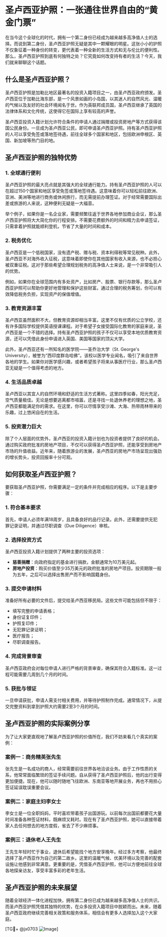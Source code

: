 # 圣卢西亚护照：一张通往世界自由的“黄金门票”

在当今这个全球化的时代，拥有一个第二身份已经成为越来越多高净值人士的选择。而说到第二身份，圣卢西亚护照无疑是其中一颗耀眼的明星。这张小小的护照不仅象征着一种身份的转变，更代表着一种全新的生活方式和无与伦比的便利性。那么，圣卢西亚护照到底有何独特之处？它究竟如何改变持有者的生活？今天，我们就来聊聊这个话题。

## 什么是圣卢西亚护照？

圣卢西亚护照是加勒比地区最著名的投资入籍项目之一，由圣卢西亚政府颁发。圣卢西亚位于加勒比海东部，是一个风景如画的小岛国，以其迷人的自然风光、温暖的气候以及友好的社会环境闻名于世。作为英联邦成员国，圣卢西亚继承了英国的法律体系和文化传统，这使得它在国际上享有较高的声誉。

圣卢西亚投资入籍计划允许符合条件的申请人通过捐赠或投资房地产等方式获得该国公民身份。一旦成为圣卢西亚公民，即可申请圣卢西亚护照。持有圣卢西亚护照的人可以享受免签或落地签待遇，前往全球多个国家和地区，包括欧洲申根区、英国、新加坡等热门目的地。

## 圣卢西亚护照的独特优势

### 1. 全球通行便利

圣卢西亚护照的最大亮点就是其强大的全球通行能力。持有圣卢西亚护照的人可以在超过150个国家和地区享受免签或落地签待遇。这意味着你可以轻松前往欧洲、亚洲、美洲等地进行商务或休闲旅行，而无需提前办理签证。对于经常需要国际出差或旅游的人来说，这种便利无疑是一大福音。

举个例子，如果你是一名企业家，需要频繁往返于世界各地参加商业会议，那么圣卢西亚护照将大大简化你的行程安排。不需要花费额外的时间和精力去申请签证，只需拿着护照就能顺利登机，节省了大量的时间和成本。

### 2. 税务优化

圣卢西亚是一个低税国家，没有遗产税、赠与税、资本利得税等常见税种。此外，圣卢西亚不对海外收入征税，这意味着即使你在其他国家有收入来源，也不必担心被双重征税。这对于那些希望合理规划税务的高净值人士来说，是一个非常吸引人的优势。

例如，如果你在全球范围内有多处资产，比如房产、股票、银行存款等，那么圣卢西亚护照可以帮助你更好地管理和保护这些财富。通过合理的税务筹划，你可以有效降低税务负担，实现资产的保值增值。

### 3. 教育资源丰富

圣卢西亚虽然面积不大，但教育资源却相当丰富。这里不仅有优质的公立学校，还有许多国际学校提供英语授课课程。对于希望子女接受国际化教育的家庭来说，圣卢西亚是一个不错的选择。持有圣卢西亚护照的孩子不仅可以享受本地优质教育资源，还可以凭借此身份申请进入英国、美国等国家的顶尖大学。

此外，圣卢西亚还有一所知名的医学院——圣乔治大学（St. George's University），被誉为“西印度群岛哈佛”。该校以医学专业闻名，吸引了来自世界各地的学生。如果你对医学感兴趣，或者希望孩子将来从事医疗行业，那么圣卢西亚无疑是一个值得考虑的地方。

### 4. 生活品质卓越

圣卢西亚以其宜人的自然环境和舒适的生活方式著称。这里四季如春，阳光充足，空气质量极佳。无论是想要逃离都市喧嚣，还是寻找一处退休养老的理想之地，圣卢西亚都能满足你的需求。在这里，你可以尽情享受沙滩、大海、热带雨林带来的乐趣，过上悠闲自在的生活。

### 5. 投资潜力巨大

除了个人层面的优势外，圣卢西亚的投资入籍计划也为投资者提供了良好的机会。通过购买政府批准的房地产项目，不仅可以获得圣卢西亚护照，还能享受到房地产市场的升值收益。近年来，随着旅游业的发展，圣卢西亚的房地产市场呈现出强劲的增长势头，投资回报率十分可观。

## 如何获取圣卢西亚护照？

要获取圣卢西亚护照，你需要满足一定的条件并完成相应的程序。以下是主要步骤：

### 1. 符合基本要求

首先，申请人必须年满18周岁，且具备良好的品行记录。此外，还需要提供无犯罪记录证明，并通过尽职调查（Due Diligence）审核。

### 2. 选择投资方式

圣卢西亚投资入籍计划提供了两种主要的投资选项：

- **慈善捐赠**：向政府指定的基金进行捐款，金额通常为10万美元起。
- **房地产投资**：购买价值至少35万美元的政府批准的房地产项目。投资期限一般为五年，之后可以选择出售房产而不影响国籍身份。

### 3. 提交申请材料

准备好所有必要的文件后，提交给圣卢西亚移民局。这些文件可能包括但不限于：

- 填写完整的申请表格；
- 身份证复印件；
- 护照复印件；
- 无犯罪记录证明；
- 医疗报告；
- 尽职调查报告。

### 4. 完成背景审查

圣卢西亚政府会对每位申请人进行严格的背景审查，确保其符合入籍标准。这一过程可能需要几周到几个月的时间。

### 5. 获批与领证

一旦申请获批，申请人需支付相关费用，并等待护照制作完成。通常情况下，从提交完整资料到拿到护照大约需要2至3个月的时间。

## 圣卢西亚护照的实际案例分享

为了让大家更直观地了解圣卢西亚护照的价值所在，我们不妨来看几个真实的案例：

### 案例一：商务精英张先生

张先生是一名成功的商人，经常需要前往世界各地洽谈业务。由于工作性质的关系，他常常面临繁琐的签证手续问题。自从获得了圣卢西亚护照后，他的出行变得更加便捷。现在，他可以随时随地飞往欧洲、东南亚等地开展业务，再也不用担心签证延误耽误重要会议。

### 案例二：家庭主妇李女士

李女士是一位全职妈妈，平时喜欢带着孩子出国游玩。以前每次出国前都要花大量时间准备各种签证材料，既麻烦又耗时。现在有了圣卢西亚护照，她可以直接带着家人去任何想去的地方度假，省去了不少麻烦事。

### 案例三：退休老人王先生

王先生年轻时忙于事业，退休后希望能找个地方安享晚年。经过多方考察，他最终选择了圣卢西亚作为自己的第二故乡。这里的温暖气候、优美环境以及完善的配套设施让他感到非常满意。更重要的是，凭借圣卢西亚护照，他可以方便地前往全球各地探亲访友，享受丰富多彩的老年生活。

## 圣卢西亚护照的未来展望

随着全球经济一体化进程加快，拥有第二身份已成为越来越多高净值人士的共识。而圣卢西亚护照凭借其独特的优势，在众多投资入籍项目中脱颖而出。未来，随着圣卢西亚政府继续完善相关政策和服务体系，相信会有更多人选择加入这个大家庭。

[TG💪+ @jx0703 ![Image](https://github.com/user-attachments/assets/dbca1d08-cadb-493c-b0ec-ad6f7a83f270)]